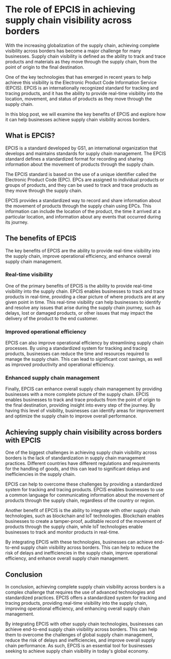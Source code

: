 # The role of EPCIS in achieving supply chain visibility across borders

With the increasing globalization of the supply chain, achieving complete visibility across borders has become a major challenge for many businesses. Supply chain visibility is defined as the ability to track and trace products and materials as they move through the supply chain, from the point of origin to the final destination. 

One of the key technologies that has emerged in recent years to help achieve this visibility is the Electronic Product Code Information Service (EPCIS). EPCIS is an internationally recognized standard for tracking and tracing products, and it has the ability to provide real-time visibility into the location, movement, and status of products as they move through the supply chain.

In this blog post, we will examine the key benefits of EPCIS and explore how it can help businesses achieve supply chain visibility across borders.

## What is EPCIS?

EPCIS is a standard developed by GS1, an international organization that develops and maintains standards for supply chain management. The EPCIS standard defines a standardized format for recording and sharing information about the movement of products through the supply chain.

The EPCIS standard is based on the use of a unique identifier called the Electronic Product Code (EPC). EPCs are assigned to individual products or groups of products, and they can be used to track and trace products as they move through the supply chain.

EPCIS provides a standardized way to record and share information about the movement of products through the supply chain using EPCs. This information can include the location of the product, the time it arrived at a particular location, and information about any events that occurred during its journey.

## The benefits of EPCIS

The key benefits of EPCIS are the ability to provide real-time visibility into the supply chain, improve operational efficiency, and enhance overall supply chain management.

### Real-time visibility

One of the primary benefits of EPCIS is the ability to provide real-time visibility into the supply chain. EPCIS enables businesses to track and trace products in real-time, providing a clear picture of where products are at any given point in time. This real-time visibility can help businesses to identify and resolve any issues that arise during the supply chain journey, such as delays, lost or damaged products, or other issues that may impact the delivery of the product to the end customer.

### Improved operational efficiency

EPCIS can also improve operational efficiency by streamlining supply chain processes. By using a standardized system for tracking and tracing products, businesses can reduce the time and resources required to manage the supply chain. This can lead to significant cost savings, as well as improved productivity and operational efficiency.

### Enhanced supply chain management

Finally, EPCIS can enhance overall supply chain management by providing businesses with a more complete picture of the supply chain. EPCIS enables businesses to track and trace products from the point of origin to the final destination, providing insight into every step of the journey. By having this level of visibility, businesses can identify areas for improvement and optimize the supply chain to improve overall performance.

## Achieving supply chain visibility across borders with EPCIS 

One of the biggest challenges in achieving supply chain visibility across borders is the lack of standardization in supply chain management practices. Different countries have different regulations and requirements for the handling of goods, and this can lead to significant delays and inefficiencies in the supply chain.

EPCIS can help to overcome these challenges by providing a standardized system for tracking and tracing products. EPCIS enables businesses to use a common language for communicating information about the movement of products through the supply chain, regardless of the country or region.

Another benefit of EPCIS is the ability to integrate with other supply chain technologies, such as blockchain and IoT technologies. Blockchain enables businesses to create a tamper-proof, auditable record of the movement of products through the supply chain, while IoT technologies enable businesses to track and monitor products in real-time.

By integrating EPCIS with these technologies, businesses can achieve end-to-end supply chain visibility across borders. This can help to reduce the risk of delays and inefficiencies in the supply chain, improve operational efficiency, and enhance overall supply chain management.

## Conclusion

In conclusion, achieving complete supply chain visibility across borders is a complex challenge that requires the use of advanced technologies and standardized practices. EPCIS offers a standardized system for tracking and tracing products, providing real-time visibility into the supply chain, improving operational efficiency, and enhancing overall supply chain management.

By integrating EPCIS with other supply chain technologies, businesses can achieve end-to-end supply chain visibility across borders. This can help them to overcome the challenges of global supply chain management, reduce the risk of delays and inefficiencies, and improve overall supply chain performance. As such, EPCIS is an essential tool for businesses seeking to achieve supply chain visibility in today's global economy.
